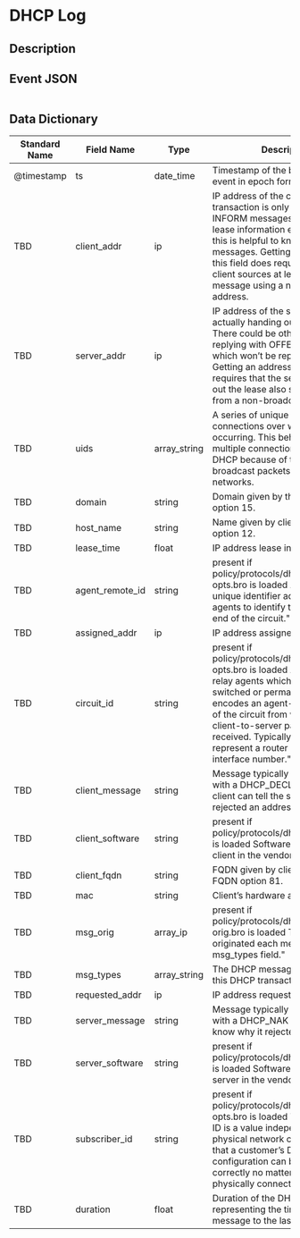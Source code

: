# DHCP Log

## Description

## Event JSON

```json
```

## Data Dictionary

|	        Standard Name       	|            Field Name             |       	    Type            	|   	    Description          	|	     Sample Value           	|
|	-------------------------------	|	-------------------------------	|	-------------------------------	|	-------------------------------	|	-------------------------------	|
|     @timestamp     |     ts               |     date_time     |        Timestamp of the beginning of the event in epoch format     |     `1300475167.096535`  |
|     TBD     |     client_addr     |     ip     |     IP address of the client. If a transaction is only a client sending INFORM messages then there is no lease information exchanged so this is helpful to know who sent the messages. Getting an address in this field does require that the client sources at least one DHCP message using a non-broadcast address.    |   `10.1.1.1`  |
|     TBD     |     server_addr     |     ip     |     IP address of the server involved in actually handing out the lease. There could be other servers replying with OFFER messages which won’t be represented here. Getting an address in this field also requires that the server handing out the lease also sources packets from a non-broadcast IP address    |   `10.2.2.2`  |
|     TBD     |     uids     |     array_string     |     A series of unique identifiers of the connections over which DHCP is occurring. This behavior with multiple connections is unique to DHCP because of the way it uses broadcast packets on local networks. |     ``     |
|     TBD     |     domain     |     string     |     Domain given by the server in option 15.  |   `somedomain.local`    |
|     TBD     |     host_name     |     string     |     Name given by client in Hostname option 12.    |  `somegreat-hostname` |
|     TBD     |     lease_time     |     float     |     IP address lease interval. |  `6` |
|     TBD     |     agent_remote_id     |     string     |          present if policy/protocols/dhcp/sub-opts.bro is loaded A globally unique identifier added by relay agents to identify the remote host end of the circuit."     |     |
|     TBD     |     assigned_addr     |     ip     |     IP address assigned by the server.     |  `10.3.3.3`   |
|     TBD     |     circuit_id     |     string     |          present if policy/protocols/dhcp/sub-opts.bro is loaded Added by DHCP relay agents which terminate switched or permanent circuits. It encodes an agent-local identifier of the circuit from which a DHCP client-to-server packet was received. Typically it should represent a router or switch interface number."     |     |
|     TBD     |     client_message     |     string     |     Message typically accompanied with a DHCP_DECLINE so the client can tell the server why it rejected an address.     |     |
|     TBD     |     client_software     |     string     |          present if policy/protocols/dhcp/software.bro is loaded Software reported by the client in the vendor_class option."     |   `Cisco Systems, Inc. IP Phone CP-8945`  |
|     TBD     |     client_fqdn     |     string     |     FQDN given by client in Client FQDN option 81.     |   `somegreat-hostname.somedomain.local`  |
|     TBD     |     mac     |     string     |     Client’s hardware address.     |  `aa:bb:cc:dd:ee:ff`   |
|     TBD     |     msg_orig     |     array_ip     |          present if policy/protocols/dhcp/msg-orig.bro is loaded The address that originated each message from the msg_types field."     |    `[ "0.0.0.0", "0.0.0.0", "0.0.0.0", "0.0.0.0", "192.168.254.1", "192.168.254.1", "192.168.254.1", "192.168.254.1"  ]` |
|     TBD     |     msg_types     |     array_string     |     The DHCP message types seen by this DHCP transaction     |   `INFORM`    |
|     TBD     |     requested_addr     |     ip     |     IP address requested by the client.     |  `1.1.1.1`   |
|     TBD     |     server_message     |     string     |     Message typically accompanied with a DHCP_NAK to let the client know why it rejected the request.     |   `requested address is incorrect`  |
|     TBD     |     server_software     |     string     |          present if policy/protocols/dhcp/software.bro is loaded Software reported by the server in the vendor_class option."     |   `PXEClient`  |
|     TBD     |     subscriber_id     |     string     |          present if policy/protocols/dhcp/sub-opts.bro is loaded The subscriber ID is a value independent of the physical network configuration so that a customer’s DHCP configuration can be given to them correctly no matter where they are physically connected."     |     |
|     TBD     |     duration     |     float     |     Duration of the DHCP "session" representing the time from the first message to the last.     |     |